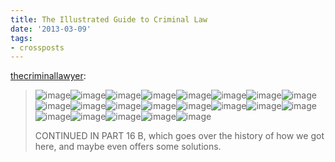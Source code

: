 ```yaml
---
title: The Illustrated Guide to Criminal Law
date: '2013-03-09'
tags:
- crossposts
---
```


<p><a class="tumblr_blog" href="http://thecriminallawyer.tumblr.com/post/29326904495/16-a-problems">thecriminallawyer</a>:</p>
<blockquote>
<p><img alt="image" src="http://media.tumblr.com/tumblr_m8ops0m9rS1r3ynm3.png" /><img alt="image" src="http://media.tumblr.com/tumblr_m8opsbipvO1r3ynm3.png" /><img alt="image" src="http://media.tumblr.com/tumblr_m8opsoI2fD1r3ynm3.png" /><img alt="image" src="http://media.tumblr.com/tumblr_m8opt4UwEe1r3ynm3.png" /><img alt="image" src="http://media.tumblr.com/tumblr_m8optmEEnv1r3ynm3.png" /><img alt="image" src="http://media.tumblr.com/tumblr_m8opu2asEo1r3ynm3.png" /><img alt="image" src="http://media.tumblr.com/tumblr_m8opukrTV91r3ynm3.png" /><img alt="image" src="http://media.tumblr.com/tumblr_m8opuw4DXD1r3ynm3.png" /><img alt="image" src="http://media.tumblr.com/tumblr_m8opvd78fh1r3ynm3.png" /><img alt="image" src="http://media.tumblr.com/tumblr_m8opvwbNa11r3ynm3.png" /><img alt="image" src="http://media.tumblr.com/tumblr_m8opwgmiXL1r3ynm3.png" /><img alt="image" src="http://media.tumblr.com/tumblr_m8opwvJpYW1r3ynm3.png" /><img alt="image" src="http://media.tumblr.com/tumblr_m8opx8UaKa1r3ynm3.png" /><img alt="image" src="http://media.tumblr.com/tumblr_m8opxqgYK81r3ynm3.png" /><img alt="image" src="http://media.tumblr.com/tumblr_m8opy7wcSk1r3ynm3.png" /><img alt="image" src="http://media.tumblr.com/tumblr_m8opyjq6no1r3ynm3.png" /><img alt="image" src="http://media.tumblr.com/tumblr_m8opyyVYHt1r3ynm3.png" /><img alt="image" src="http://media.tumblr.com/tumblr_m8oq0eym2l1r3ynm3.png" /><img alt="image" src="http://media.tumblr.com/tumblr_m8oq0vWCoc1r3ynm3.png" /><img alt="image" src="http://media.tumblr.com/tumblr_m8oq17092N1r3ynm3.png" /><img alt="image" src="http://media.tumblr.com/tumblr_m8oq1o4fvp1r3ynm3.png" /></p>
<p>CONTINUED IN PART 16 B, which goes over the history of how we got here, and maybe even offers some solutions.</p>
</blockquote>
